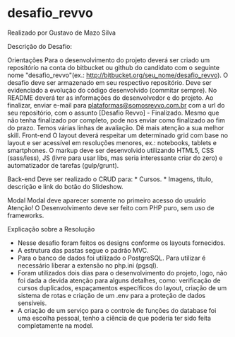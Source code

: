 # desafio_revvo

Realizado por Gustavo de Mazo Silva

Descrição do Desafio:

Orientações
Para o desenvolvimento do projeto deverá ser criado um repositório na conta do bitbucket ou github do candidato com o seguinte nome "desafio_revvo"(ex.: http://bitbucket.org/seu_nome/desafio_revvo).
O desafio deve ser armazenado em seu respectivo repositório.
Deve ser evidenciado a evolução do código desenvolvido (commitar sempre).
No README deverá ter as informações do desenvolvedor e do projeto.
Ao finalizar, enviar e-mail para plataformas@somosrevvo.com.br com a url do seu repositório, com o assunto [Desafio Revvo] - Finalizado.
Mesmo que não tenha finalizado por completo, pode nos enviar como finalizado ao fim do prazo. Temos várias linhas de avaliação.
Dê mais atenção a sua melhor skill.
Front-end
O layout deverá respeitar um determinado grid com base no layout e ser acessível em resoluções menores, ex.: notebooks, tablets e smartphones. O markup deve ser desenvolvido utilizando HTML5, CSS (sass/less), JS (livre para usar libs, mas seria interessante criar do zero) e automatizador de tarefas (gulp/grunt).

Back-end
Deve ser realizado o CRUD para: * Cursos. * Imagens, título, descrição e link do botão do Slideshow.

Modal
Modal deve aparecer somente no primeiro acesso do usuário
Atenção!
O Desenvolvimento deve ser feito com PHP puro, sem uso de frameworks.

Explicação sobre a Resolução

- Nesse desafio foram feitos os designs conforme os layouts fornecidos.
- A estrutura das pastas segue o padrão MVC.
- Para o banco de dados foi utilizado o PostgreSQL. Para utilizar é necessário liberar a extensão no php.ini (pgsql).
- Foram utilizados dois dias para o desenvolvimento do projeto, logo, não foi dada a devida atenção para alguns detalhes, como: verificação de cursos duplicados, espaçamentos específicos do layout, criação de um sistema de rotas e criação de um .env para a proteção de dados sensíveis.
- A criação de um serviço para o controle de funções do database foi uma escolha pessoal, tenho a ciência de que poderia ter sido feita completamente na model.
